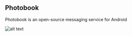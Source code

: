 ## Photobook
Photobook is an open-source messaging service for Android

![alt text](https://raw.githubusercontent.com/aboev/photobook-client/master/screenshot.png)

